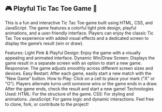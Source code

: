 ## 🎮 Playful Tic Tac Toe Game 🎉
This is a fun and interactive Tic Tac Toe game built using HTML, CSS, and JavaScript. The game features a colorful light pink design, playful animations, and a user-friendly interface. Players can enjoy the classic Tic Tac Toe experience with added visual effects and a dedicated screen to display the game’s result (win or draw).

Features:
Light Pink & Playful Design: Enjoy the game with a visually appealing and animated interface.
Dynamic Win/Draw Screen: Displays the game result in a separate screen with an option to start a new game.
Responsive: The game adjusts smoothly across different screen sizes and devices.
Easy Restart: After each game, easily start a new match with the "New Game" button.
How to Play:
Click on a cell to place your mark ("X" or "O").
Players alternate turns until someone wins or the game ends in a draw.
After the game ends, check the result and start a new game!
Technologies Used:
HTML: For the structure of the game.
CSS: For styling and animations.
JavaScript: For game logic and dynamic interactions.
Feel free to clone, fork, or contribute to the project!

